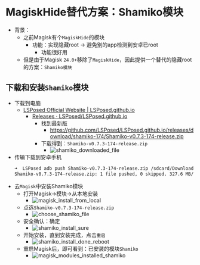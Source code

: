 # MagiskHide替代方案：Shamiko模块

* 背景：
  * 之前Magisk有个`MagiskHide`的模块
    * 功能：实现隐藏root -> 避免别的app检测到安卓已root
      * 功能很好用
  * 但是由于Magisk `24.0+`移除了`MagiskHide`，因此提供一个替代的隐藏root的方案：`Shamiko模块`

## 下载和安装`Shamiko`模块
* 下载到电脑
  * [LSPosed Official Website | LSPosed.github.io](https://lsposed.org/)
    * [Releases · LSPosed/LSPosed.github.io](https://github.com/LSPosed/LSPosed.github.io/releases)
      * 找到最新版
        * https://github.com/LSPosed/LSPosed.github.io/releases/download/shamiko-174/Shamiko-v0.7.3-174-release.zip
      * 下载得到：`Shamiko-v0.7.3-174-release.zip`
        * ![shamiko_downloaded_file](../assets/img/shamiko_downloaded_file.png)
* 传输下载到安卓手机
  ```bash
  ➜  LSPosed adb push Shamiko-v0.7.3-174-release.zip /sdcard/Download/
  Shamiko-v0.7.3-174-release.zip: 1 file pushed, 0 skipped. 327.6 MB/s (247141 bytes in 0.001s)
  ```
* 去`Magisk`中安装Shamiko模块
  * 打开Magisk->模块->从本地安装
    * ![magisk_install_from_local](../assets/img/magisk_install_from_local.png)
  * 点选`Shamiko-v0.7.3-174-release.zip`
    * ![choose_shamiko_file](../assets/img/choose_shamiko_file.png)
  * 安全确认：确定
    * ![shamiko_install_sure](../assets/img/shamiko_install_sure.png)
  * 开始安装，直到安装完成，点击`重启`
    * ![shamiko_install_done_reboot](../assets/img/shamiko_install_done_reboot.png)
  * 重启Magisk后，即可看到：已安装的模块`Shamiko`
    * ![magisk_modules_installed_shamiko](../assets/img/magisk_modules_installed_shamiko.png)
